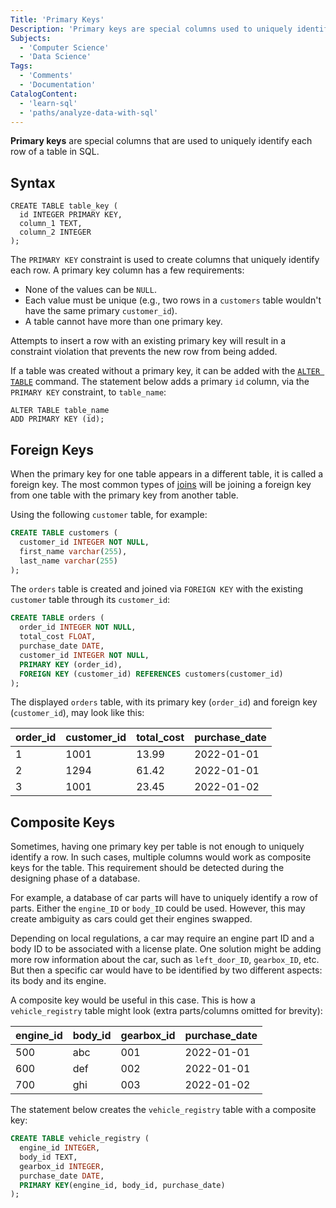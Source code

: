 ```yaml
---
Title: 'Primary Keys'
Description: 'Primary keys are special columns used to uniquely identify each row of a table in SQL.'
Subjects:
  - 'Computer Science'
  - 'Data Science'
Tags:
  - 'Comments'
  - 'Documentation'
CatalogContent:
  - 'learn-sql'
  - 'paths/analyze-data-with-sql'
---
```


**Primary keys** are special columns that are used to uniquely identify each row of a table in SQL.

## Syntax

```pseudo
CREATE TABLE table_key (
  id INTEGER PRIMARY KEY,
  column_1 TEXT,
  column_2 INTEGER
);
```

The `PRIMARY KEY` constraint is used to create columns that uniquely identify each row. A primary key column has a few requirements:

- None of the values can be `NULL`.
- Each value must be unique (e.g., two rows in a `customers` table wouldn't have the same primary `customer_id`).
- A table cannot have more than one primary key.

Attempts to insert a row with an existing primary key will result in a constraint violation that prevents the new row from being added.

If a table was created without a primary key, it can be added with the [`ALTER TABLE`](https://www.codecademy.com/resources/docs/sql/commands/alter-table) command. The statement below adds a primary `id` column, via the `PRIMARY KEY` constraint, to `table_name`:

```pseudo
ALTER TABLE table_name
ADD PRIMARY KEY (id);
```

## Foreign Keys

When the primary key for one table appears in a different table, it is called a foreign key. The most common types of [joins](https://www.codecademy.com/resources/docs/sql/joins) will be joining a foreign key from one table with the primary key from another table.

Using the following `customer` table, for example:

```sql
CREATE TABLE customers (
  customer_id INTEGER NOT NULL,
  first_name varchar(255),
  last_name varchar(255)
);
```

The `orders` table is created and joined via `FOREIGN KEY` with the existing `customer` table through its `customer_id`:

```sql
CREATE TABLE orders (
  order_id INTEGER NOT NULL,
  total_cost FLOAT,
  purchase_date DATE,
  customer_id INTEGER NOT NULL,
  PRIMARY KEY (order_id),
  FOREIGN KEY (customer_id) REFERENCES customers(customer_id)
);
```

The displayed `orders` table, with its primary key (`order_id`) and foreign key (`customer_id`), may look like this:

| order_id | customer_id | total_cost | purchase_date |
| -------- | ----------- | ---------- | ------------- |
| 1        | 1001        | 13.99      | 2022-01-01    |
| 2        | 1294        | 61.42      | 2022-01-01    |
| 3        | 1001        | 23.45      | 2022-01-02    |

## Composite Keys

Sometimes, having one primary key per table is not enough to uniquely identify a row. In such cases, multiple columns would work as composite keys for the table. This requirement should be detected during the designing phase of a database.

For example, a database of car parts will have to uniquely identify a row of parts. Either the `engine_ID` or `body_ID` could be used. However, this may create ambiguity as cars could get their engines swapped.

Depending on local regulations, a car may require an engine part ID and a body ID to be associated with a license plate. One solution might be adding more row information about the car, such as `left_door_ID`, `gearbox_ID`, etc. But then a specific car would have to be identified by two different aspects: its body and its engine.

A composite key would be useful in this case. This is how a `vehicle_registry` table might look (extra parts/columns omitted for brevity):

| engine_id | body_id | gearbox_id | purchase_date |
| --------- | ------- | ---------- | ------------- |
| 500       | abc     | 001        | 2022-01-01    |
| 600       | def     | 002        | 2022-01-01    |
| 700       | ghi     | 003        | 2022-01-02    |

The statement below creates the `vehicle_registry` table with a composite key:

```sql
CREATE TABLE vehicle_registry (
  engine_id INTEGER,
  body_id TEXT,
  gearbox_id INTEGER,
  purchase_date DATE,
  PRIMARY KEY(engine_id, body_id, purchase_date)
);
```
